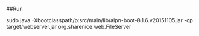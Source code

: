 ##Run

sudo java -Xbootclasspath/p:src/main/lib/alpn-boot-8.1.6.v20151105.jar -cp target/webserver.jar  org.sharenice.web.FileServer
